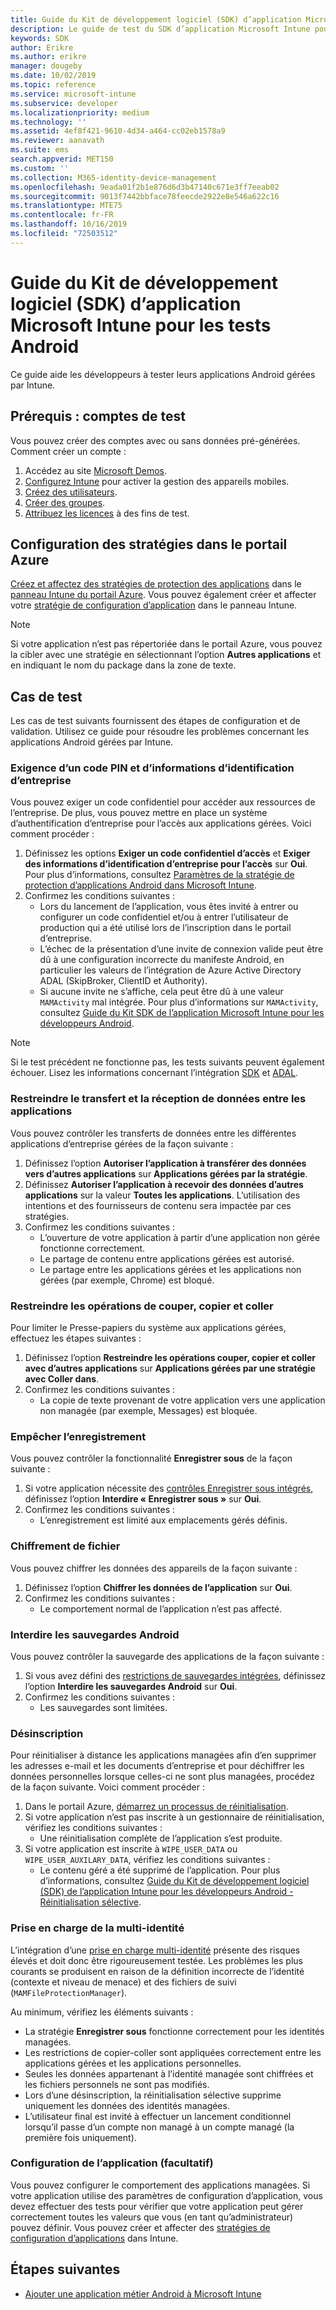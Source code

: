 ```yaml
---
title: Guide du Kit de développement logiciel (SDK) d’application Microsoft Intune pour les tests Android
description: Le guide de test du SDK d’application Microsoft Intune pour Android vous permet de tester votre application Android gérée par Intune.
keywords: SDK
author: Erikre
ms.author: erikre
manager: dougeby
ms.date: 10/02/2019
ms.topic: reference
ms.service: microsoft-intune
ms.subservice: developer
ms.localizationpriority: medium
ms.technology: ''
ms.assetid: 4ef8f421-9610-4d34-a464-cc02eb1578a9
ms.reviewer: aanavath
ms.suite: ems
search.appverid: MET150
ms.custom: ''
ms.collection: M365-identity-device-management
ms.openlocfilehash: 9eada01f2b1e876d6d3b47140c671e3ff7eeab02
ms.sourcegitcommit: 9013f7442bbface78feecde2922e8e546a622c16
ms.translationtype: MTE75
ms.contentlocale: fr-FR
ms.lasthandoff: 10/16/2019
ms.locfileid: "72503512"
---
```

# <a name="microsoft-intune-app-sdk-for-android-testing-guide"></a>Guide du Kit de développement logiciel (SDK) d’application Microsoft Intune pour les tests Android

Ce guide aide les développeurs à tester leurs applications Android gérées par Intune.  

## <a name="prerequisite-test-accounts"></a>Prérequis : comptes de test
Vous pouvez créer des comptes avec ou sans données pré-générées. Comment créer un compte :
1. Accédez au site [Microsoft Demos](https://demos.microsoft.com/environments/create/tenant). 
2. [Configurez Intune](../fundamentals/setup-steps.md) pour activer la gestion des appareils mobiles.
3. [Créez des utilisateurs](../fundamentals/users-add.md).
4. [Créer des groupes](../fundamentals/groups-add.md).
5. [Attribuez les licences](../fundamentals/licenses-assign.md) à des fins de test.


## <a name="azure-portal-policy-configuration"></a>Configuration des stratégies dans le portail Azure
[Créez et affectez des stratégies de protection des applications](../apps/app-protection-policies.md) dans le [panneau Intune du portail Azure](https://portal.azure.com/?feature.customportal=false#blade/Microsoft_Intune_Apps/MainMenu/14/selectedMenuItem/Overview). Vous pouvez également créer et affecter votre [stratégie de configuration d’application](../apps/app-configuration-policies-overview.md) dans le panneau Intune.

> [!NOTE]
> Si votre application n’est pas répertoriée dans le portail Azure, vous pouvez la cibler avec une stratégie en sélectionnant l’option **Autres applications** et en indiquant le nom du package dans la zone de texte.

## <a name="test-cases"></a>Cas de test

Les cas de test suivants fournissent des étapes de configuration et de validation. Utilisez ce guide pour résoudre les problèmes concernant les applications Android gérées par Intune.

### <a name="required-pin-and-corporate-credentials"></a>Exigence d’un code PIN et d’informations d’identification d’entreprise

Vous pouvez exiger un code confidentiel pour accéder aux ressources de l’entreprise. De plus, vous pouvez mettre en place un système d’authentification d’entreprise pour l’accès aux applications gérées. Voici comment procéder :

1. Définissez les options **Exiger un code confidentiel d’accès** et **Exiger des informations d’identification d’entreprise pour l’accès** sur **Oui**. Pour plus d’informations, consultez [Paramètres de la stratégie de protection d’applications Android dans Microsoft Intune](../apps/app-protection-policy-settings-android.md#access-requirements).
2. Confirmez les conditions suivantes :
    - Lors du lancement de l’application, vous êtes invité à entrer ou configurer un code confidentiel et/ou à entrer l’utilisateur de production qui a été utilisé lors de l’inscription dans le portail d’entreprise.
    - L’échec de la présentation d’une invite de connexion valide peut être dû à une configuration incorrecte du manifeste Android, en particulier les valeurs de l’intégration de Azure Active Directory ADAL (SkipBroker, ClientID et Authority).
    - Si aucune invite ne s’affiche, cela peut être dû à une valeur `MAMActivity` mal intégrée. Pour plus d’informations sur `MAMActivity`, consultez [Guide du Kit SDK de l’application Microsoft Intune pour les développeurs Android](app-sdk-android.md).

> [!NOTE] 
> Si le test précédent ne fonctionne pas, les tests suivants peuvent également échouer. Lisez les informations concernant l’intégration [SDK](app-sdk-android.md##sdk-integration) et [ADAL](app-sdk-android.md#configure-azure-active-directory-authentication-library-adal).

### <a name="restrict-transferring-and-receiving-data-with-other-apps"></a>Restreindre le transfert et la réception de données entre les applications
Vous pouvez contrôler les transferts de données entre les différentes applications d’entreprise gérées de la façon suivante :

1. Définissez l’option **Autoriser l’application à transférer des données vers d’autres applications** sur **Applications gérées par la stratégie**.
2. Définissez **Autoriser l’application à recevoir des données d’autres applications** sur la valeur **Toutes les applications**. L’utilisation des intentions et des fournisseurs de contenu sera impactée par ces stratégies.
3. Confirmez les conditions suivantes :
    - L’ouverture de votre application à partir d’une application non gérée fonctionne correctement.
    - Le partage de contenu entre applications gérées est autorisé.
    - Le partage entre les applications gérées et les applications non gérées (par exemple, Chrome) est bloqué.

### <a name="restrict-cut-copy-and-paste"></a>Restreindre les opérations de couper, copier et coller
Pour limiter le Presse-papiers du système aux applications gérées, effectuez les étapes suivantes :

1. Définissez l’option **Restreindre les opérations couper, copier et coller avec d’autres applications** sur **Applications gérées par une stratégie avec Coller dans**.
2. Confirmez les conditions suivantes :
    - La copie de texte provenant de votre application vers une application non managée (par exemple, Messages) est bloquée.

### <a name="prevent-save"></a>Empêcher l’enregistrement
Vous pouvez contrôler la fonctionnalité **Enregistrer sous** de la façon suivante :

1. Si votre application nécessite des [contrôles Enregistrer sous intégrés](app-sdk-android.md#example-determine-if-saving-to-device-or-cloud-storage-is-permitted), définissez l’option **Interdire « Enregistrer sous »** sur **Oui**.
2. Confirmez les conditions suivantes :
    - L’enregistrement est limité aux emplacements gérés définis.

### <a name="file-encryption"></a>Chiffrement de fichier
Vous pouvez chiffrer les données des appareils de la façon suivante :

1. Définissez l’option **Chiffrer les données de l’application** sur **Oui**.
2. Confirmez les conditions suivantes :
    - Le comportement normal de l’application n’est pas affecté.

### <a name="prevent-android-backups"></a>Interdire les sauvegardes Android
Vous pouvez contrôler la sauvegarde des applications de la façon suivante :

1. Si vous avez défini des [restrictions de sauvegardes intégrées](app-sdk-android.md#protecting-backup-data), définissez l’option **Interdire les sauvegardes Android** sur **Oui**.
2. Confirmez les conditions suivantes :
    - Les sauvegardes sont limitées.

### <a name="unenrollment"></a>Désinscription
Pour réinitialiser à distance les applications managées afin d’en supprimer les adresses e-mail et les documents d’entreprise et pour déchiffrer les données personnelles lorsque celles-ci ne sont plus managées, procédez de la façon suivante. Voici comment procéder :

1. Dans le portail Azure, [démarrez un processus de réinitialisation](../apps/apps-selective-wipe.md).
2. Si votre application n’est pas inscrite à un gestionnaire de réinitialisation, vérifiez les conditions suivantes :
    - Une réinitialisation complète de l’application s’est produite.
3. Si votre application est inscrite à `WIPE_USER_DATA` ou `WIPE_USER_AUXILARY_DATA`, vérifiez les conditions suivantes :
    - Le contenu géré a été supprimé de l’application. Pour plus d’informations, consultez [Guide du Kit de développement logiciel (SDK) de l’application Intune pour les développeurs Android - Réinitialisation sélective](app-sdk-android.md#selective-wipe).

### <a name="multi-identity-support"></a>Prise en charge de la multi-identité
L’intégration d’une [prise en charge multi-identité](app-sdk-android.md#multi-identity-optional) présente des risques élevés et doit donc être rigoureusement testée. Les problèmes les plus courants se produisent en raison de la définition incorrecte de l’identité (contexte et niveau de menace) et des fichiers de suivi (`MAMFileProtectionManager`).

Au minimum, vérifiez les éléments suivants :

- La stratégie **Enregistrer sous** fonctionne correctement pour les identités managées.
- Les restrictions de copier-coller sont appliquées correctement entre les applications gérées et les applications personnelles.
- Seules les données appartenant à l’identité managée sont chiffrées et les fichiers personnels ne sont pas modifiés.
- Lors d’une désinscription, la réinitialisation sélective supprime uniquement les données des identités managées.
- L’utilisateur final est invité à effectuer un lancement conditionnel lorsqu’il passe d’un compte non managé à un compte managé (la première fois uniquement).

### <a name="app-configuration-optional"></a>Configuration de l’application (facultatif)
Vous pouvez configurer le comportement des applications managées. Si votre application utilise des paramètres de configuration d’application, vous devez effectuer des tests pour vérifier que votre application peut gérer correctement toutes les valeurs que vous (en tant qu’administrateur) pouvez définir. Vous pouvez créer et affecter des [stratégies de configuration d’applications](../apps/app-configuration-policies-overview.md) dans Intune.

## <a name="next-steps"></a>Étapes suivantes

- [Ajouter une application métier Android à Microsoft Intune](../apps/lob-apps-android.md)
